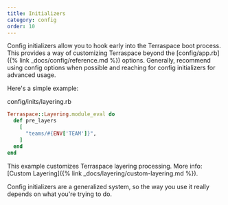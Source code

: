 ```yaml
---
title: Initializers
category: config
order: 10
---
```


Config initializers allow you to hook early into the Terraspace boot process.  This provides a way of customizing Terraspace beyond the [config/app.rb]({% link _docs/config/reference.md %}) options. Generally, recommend using config options when possible and reaching for config initializers for advanced usage.

Here's a simple example:

config/inits/layering.rb

```ruby
Terraspace::Layering.module_eval do
  def pre_layers
    [
      "teams/#{ENV['TEAM']}",
    ]
  end
end
```

This example customizes Terraspace layering processing. More info: [Custom Layering]({% link _docs/layering/custom-layering.md %}).

Config initializers are a generalized system, so the way you use it really depends on what you're trying to do.
